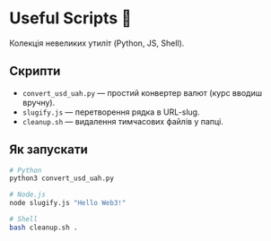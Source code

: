 # Useful Scripts 🧰
Колекція невеликих утиліт (Python, JS, Shell).

## Скрипти
- `convert_usd_uah.py` — простий конвертер валют (курс вводиш вручну).
- `slugify.js` — перетворення рядка в URL-slug.
- `cleanup.sh` — видалення тимчасових файлів у папці.

## Як запускати
```bash
# Python
python3 convert_usd_uah.py

# Node.js
node slugify.js "Hello Web3!"

# Shell
bash cleanup.sh .
